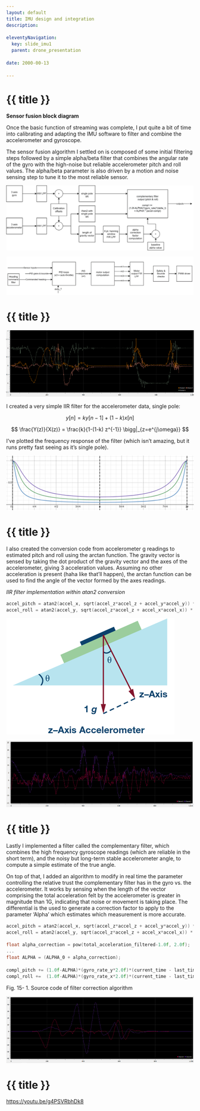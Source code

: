 ```yaml
---
layout: default
title: IMU design and integration
description:

eleventyNavigation:
  key: slide_imu1
  parent: drone_presentation
  
date: 2000-00-13

---
```


<div class="carousel-item" style="height: 100%">
<h1 class="text-center mt-3">{{ title }}</h1>
<div class="container align-content-center" style="height: 100%">
<div class="row">
<div class="col-lg-4 align-content-center">

**Sensor fusion block diagram**

Once the basic function of streaming was complete, I put quite a bit of time into calibrating and adapting the IMU software to filter and combine the accelerometer and gyroscope.

The sensor fusion algorithm I settled on is composed of some initial filtering steps followed by a simple alpha/beta filter that combines the angular rate of the gyro with the high-noise but reliable accelerometer pitch and roll values. The alpha/beta parameter is also driven by a motion and noise sensing step to tune it to the most reliable sensor.

</div>
<div class="col-lg-8 align-content-center">

![Alt text](../wk13/image-18.png "Signal processing chain block diagram")

![Alt text](../wk13/image-19.png "IMU to motor output data flow")

</div>
</div>
</div>
</div>

<div class="carousel-item" style="height: 100%">
<h1 class="text-center mt-3">{{ title }}</h1>
<div class="container align-content-center" style="height: 100%">

![Alt text](../wk13/image-13.png "Fig. 13-13. Normalized accelerometer data")

<div class="row">
<div class="col-lg-6 align-content-center">

I created a very simple IIR filter for the accelerometer data, single pole:

$$ y[n]=ky[n-1]+(1-k)x[n] $$

$$  \frac{Y(z)}{X(z)} =  \frac{k}{1-(1-k) z^{-1}} \bigg|_{z=e^{j\omega}} $$

I’ve plotted the frequency response of the filter (which isn’t amazing, but it runs pretty fast seeing as it’s single pole).

</div>
<div class="col-lg-6 align-content-center">

![alt text](image-4.png "Fig. 13-14. Frequency response of single pole IIR LPF, k=0.1,0.2,0.3")

</div>
</div>
</div>
</div>


<div class="carousel-item" style="height: 100%">
<h1 class="text-center mt-3">{{ title }}</h1>
<div class="container align-content-center" style="height: 100%">
<div class="row">
<div class="col-lg-9 align-content-center">

I also created the conversion code from accelerometer g readings to estimated pitch and roll using the arctan function. The gravity vector is sensed by taking the dot product of the gravity vector and the axes of the accelerometer, giving 3 acceleration values. Assuming no other acceleration is present (haha like that’ll happen), the arctan function can be used to find the angle of the vector formed by the axes readings.

*IIR filter implementation within atan2 conversion*
```cpp
accel_pitch = atan2(accel_x, sqrt(accel_z*accel_z + accel_y*accel_y)) * (180.0f/3.1415963f) * 0.01f + 0.99f*accel_pitch;
accel_roll = atan2(accel_y, sqrt(accel_z*accel_z + accel_x*accel_x)) * (180.0f/3.1415963f) * 0.01f + 0.99f*accel_roll;
```

</div>
<div class="col-lg-3 align-content-center">

![Alt text](image-20.png "Fig. 13-16. How the gravity vector is applied across the axes of the accelerometer (source: Analog Devices)")

</div>
</div>

![Alt text](../wk13/image-16.png "Fig. 13-17. Pitch and roll after IIR and Atan2 computation")

</div>
</div>


<div class="carousel-item" style="height: 100%">
<h1 class="text-center mt-3">{{ title }}</h1>
<div class="container align-content-center" style="height: 100%">

Lastly I implemented a filter called the complementary filter, which combines the high frequency gyroscope readings (which are reliable in the short term), and the noisy but long-term stable accelerometer angle, to compute a simple estimate of the true angle.

On top of that, I added an algorithm to modify in real time the parameter controlling the relative trust the complementary filter has in the gyro vs. the accelerometer. It works by sensing when the length of the vector comprising the total acceleration felt by the accelerometer is greater in magnitude than 1G, indicating that noise or movement is taking place. The differential is the used to generate a correction factor to apply to the parameter ‘Alpha’ which estimates which measurement is more accurate.

```cpp
accel_pitch = atan2(accel_x, sqrt(accel_z*accel_z + accel_y*accel_y)) * (180.0f/3.1415963f) * 0.01f + 0.99f*accel_pitch;
accel_roll = atan2(accel_y, sqrt(accel_z*accel_z + accel_x*accel_x)) * (180.0f/3.1415963f) * 0.01f + 0.99f*accel_roll;

float alpha_correction = pow(total_acceleration_filtered-1.0f, 2.0f);
...
float ALPHA = (ALPHA_0 + alpha_correction);

compl_pitch += (1.0f-ALPHA)*(gyro_rate_y*2.0f)*(current_time - last_time) + ALPHA * (accel_pitch-compl_pitch);
compl_roll +=  (1.0f-ALPHA)*(gyro_rate_x*2.0f)*(current_time - last_time) + ALPHA * (accel_roll-compl_roll);
```

<div class="text-center text-muted">Fig. 15- 1. Source code of filter correction algorithm</div>

![Alt text](../wk13/image-17.png "Fig. 13-19. Angle estimation using complementary filter, demonstrates no drift, and good noise tolerance")

</div>
</div>

<div class="carousel-item" style="height: 100%">
<h1 class="text-center mt-3">{{ title }}</h1>
<div class="container align-content-center" style="height: 100%">

https://youtu.be/g4PSVRbhDk8

</div>
</div>